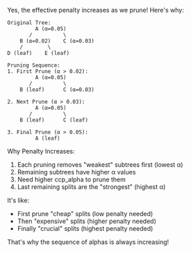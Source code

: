 













Yes, the effective penalty increases as we prune! Here's why:

```
Original Tree:
         A (α=0.05)
       /          \
    B (α=0.02)    C (α=0.03)
    /        \
D (leaf)    E (leaf)

Pruning Sequence:
1. First Prune (α > 0.02):
         A (α=0.05)
       /          \
    B (leaf)      C (α=0.03)

2. Next Prune (α > 0.03):
         A (α=0.05)
       /          \
    B (leaf)      C (leaf)

3. Final Prune (α > 0.05):
         A (leaf)
```

Why Penalty Increases:
1. Each pruning removes "weakest" subtrees first (lowest α)
2. Remaining subtrees have higher α values
3. Need higher ccp_alpha to prune them
4. Last remaining splits are the "strongest" (highest α)

It's like:
- First prune "cheap" splits (low penalty needed)
- Then "expensive" splits (higher penalty needed)
- Finally "crucial" splits (highest penalty needed)

That's why the sequence of alphas is always increasing!
